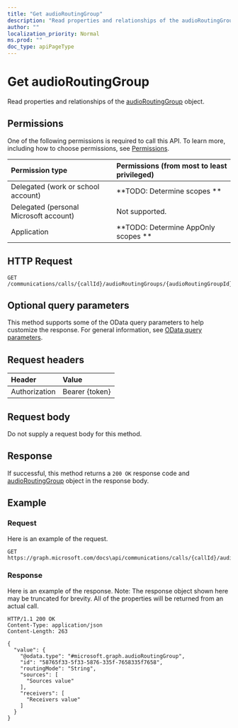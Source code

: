 ```yaml
---
title: "Get audioRoutingGroup"
description: "Read properties and relationships of the audioRoutingGroup object."
author: ""
localization_priority: Normal
ms.prod: ""
doc_type: apiPageType
---
```


# Get audioRoutingGroup

Read properties and relationships of the [audioRoutingGroup](../resources/audioroutinggroup.md) object.

## Permissions
One of the following permissions is required to call this API. To learn more, including how to choose permissions, see [Permissions](/concepts/permissions-reference.md).

|Permission type|Permissions (from most to least privileged)|
|:---|:---|
|Delegated (work or school account)|**TODO: Determine scopes **|
|Delegated (personal Microsoft account)|Not supported.|
|Application|**TODO: Determine AppOnly scopes **|

## HTTP Request
<!-- {
  "blockType": "ignored"
}
-->
``` http
GET /communications/calls/{callId}/audioRoutingGroups/{audioRoutingGroupId}
```

## Optional query parameters
This method supports some of the OData query parameters to help customize the response. For general information, see [OData query parameters](/graph/query-parameters).

## Request headers
|Header|Value|
|:---|:---|
|Authorization|Bearer {token}|

## Request body
Do not supply a request body for this method.

## Response
If successful, this method returns a `200 OK` response code and [audioRoutingGroup](../resources/audioroutinggroup.md) object in the response body.

## Example

### Request
Here is an example of the request.
<!-- {
  "blockType": "request",
  "name": "get_audioroutinggroup"
}
-->
``` http
GET https://graph.microsoft.com/docs\api/communications/calls/{callId}/audioRoutingGroups/{audioRoutingGroupId}
```

### Response
Here is an example of the response. Note: The response object shown here may be truncated for brevity. All of the properties will be returned from an actual call.
<!-- {
  "blockType": "response",
  "truncated": true,
  "@odata.type": "microsoft.graph.audioRoutingGroup"
}
-->
``` http
HTTP/1.1 200 OK
Content-Type: application/json
Content-Length: 263

{
  "value": {
    "@odata.type": "#microsoft.graph.audioRoutingGroup",
    "id": "58765f33-5f33-5876-335f-7658335f7658",
    "routingMode": "String",
    "sources": [
      "Sources value"
    ],
    "receivers": [
      "Receivers value"
    ]
  }
}
```

